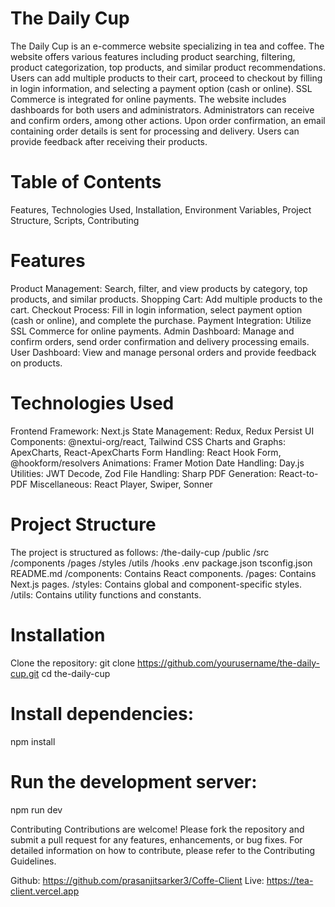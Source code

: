 # The Daily Cup

The Daily Cup is an e-commerce website specializing in tea and coffee. The website offers various features including product searching, filtering, product categorization, top products, and similar product recommendations. Users can add multiple products to their cart, proceed to checkout by filling in login information, and selecting a payment option (cash or online). SSL Commerce is integrated for online payments. The website includes dashboards for both users and administrators. Administrators can receive and confirm orders, among other actions. Upon order confirmation, an email containing order details is sent for processing and delivery. Users can provide feedback after receiving their products.

# Table of Contents

Features, Technologies Used, Installation, Environment Variables, Project Structure, Scripts, Contributing

# Features

Product Management: Search, filter, and view products by category, top products, and similar products.
Shopping Cart: Add multiple products to the cart.
Checkout Process: Fill in login information, select payment option (cash or online), and complete the purchase.
Payment Integration: Utilize SSL Commerce for online payments.
Admin Dashboard: Manage and confirm orders, send order confirmation and delivery processing emails.
User Dashboard: View and manage personal orders and provide feedback on products.

# Technologies Used

Frontend Framework: Next.js
State Management: Redux, Redux Persist
UI Components: @nextui-org/react, Tailwind CSS
Charts and Graphs: ApexCharts, React-ApexCharts
Form Handling: React Hook Form, @hookform/resolvers
Animations: Framer Motion
Date Handling: Day.js
Utilities: JWT Decode, Zod
File Handling: Sharp
PDF Generation: React-to-PDF
Miscellaneous: React Player, Swiper, Sonner

# Project Structure

The project is structured as follows:
/the-daily-cup
/public
/src
/components
/pages
/styles
/utils
/hooks
.env
package.json
tsconfig.json
README.md
/components: Contains React components.
/pages: Contains Next.js pages.
/styles: Contains global and component-specific styles.
/utils: Contains utility functions and constants.

# Installation

Clone the repository:
git clone https://github.com/yourusername/the-daily-cup.git
cd the-daily-cup

# Install dependencies:

npm install

# Run the development server:

npm run dev

Contributing
Contributions are welcome! Please fork the repository and submit a pull request for any features, enhancements, or bug fixes. For detailed information on how to contribute, please refer to the Contributing Guidelines.

Github: https://github.com/prasanjitsarker3/Coffe-Client
Live: https://tea-client.vercel.app
